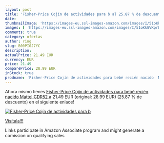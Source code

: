 ```yaml
---
layout: post
title: 'Fisher-Price Cojín de actividades para b al 25.87 % de descuento'
date: 
thumbnailImage: 'https://images-eu.ssl-images-amazon.com/images/I/51oKkGVKprL._SL200_.jpg'
images: [ 'https://images-eu.ssl-images-amazon.com/images/I/51oKkGVKprL._SL200_.jpg' ]
comments: true
category: ofertas
author: ring
slug: B00PI0J7YC
description:
actualPrice: 21.49 EUR
currency: EUR
price: 21.49
comparePrice: 28.99 EUR
inStock: true
prodname: 'Fisher-Price Cojín de actividades para bebé recién nacido  Mattel CDR52 '
---
```


Ahora mismo tienes [Fisher-Price Cojín de actividades para bebé recién nacido  Mattel CDR52 ](https://www.amazon.es/dp/B00PI0J7YC/?tag=tolees-21) a 21.49 EUR (original: 28.99 EUR) (25.87 %  de descuento) en el siguiente enlace!

[![Fisher-Price Cojín de actividades para b](https://images-eu.ssl-images-amazon.com/images/I/51oKkGVKprL._SL200_.jpg)](https://www.amazon.es/dp/B00PI0J7YC/?tag=tolees-21)

[Visítala!!!](https://www.amazon.es/dp/B00PI0J7YC/?tag=tolees-21)

Links participate in Amazon Associate program and might generate a comission on qualifying sales

